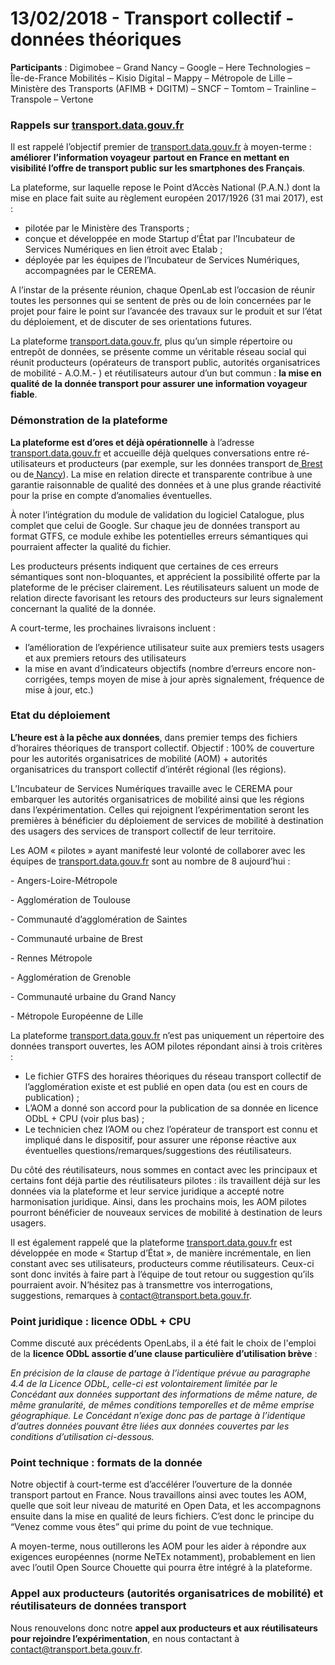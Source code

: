 # 13/02/2018 - Transport collectif - données théoriques

**Participants** : Digimobee – Grand Nancy – Google – Here Technologies – Île-de-France Mobilités – Kisio Digital – Mappy – Métropole de Lille – Ministère des Transports (AFIMB + DGITM) – SNCF – Tomtom – Trainline – Transpole – Vertone

### Rappels sur [transport.data.gouv.fr](http://transport.data.gouv.fr/)

Il est rappelé l’objectif premier de [transport.data.gouv.fr](http://transport.data.gouv.fr/) à moyen-terme : **améliorer** **l’information voyageur** **partout en France en mettant en visibilité l’offre de transport public sur les smartphones des Français**.

La plateforme, sur laquelle repose le Point d’Accès National (P.A.N.) dont la mise en place fait suite au règlement européen 2017/1926 (31 mai 2017), est :

* pilotée par le Ministère des Transports ;
* conçue et développée en mode Startup d’État par l’Incubateur de Services Numériques en lien étroit avec Etalab ;
* déployée par les équipes de l’Incubateur de Services Numériques, accompagnées par le CEREMA.

A l’instar de la présente réunion, chaque OpenLab est l’occasion de réunir toutes les personnes qui se sentent de près ou de loin concernées par le projet pour faire le point sur l’avancée des travaux sur le produit et sur l’état du déploiement, et de discuter de ses orientations futures.

La plateforme [transport.data.gouv.fr](http://transport.data.gouv.fr/), plus qu’un simple répertoire ou entrepôt de données, se présente comme un véritable réseau social qui réunit producteurs (opérateurs de transport public, autorités organisatrices de mobilité - A.O.M.- ) et réutilisateurs autour d’un but commun : **la mise en qualité de** **la donnée transport pour assurer une information voyageur fiable**.

### Démonstration de la plateforme

**La plateforme est d’ores et déjà opérationnelle** à l’adresse [transport.data.gouv.fr](http://transport.data.gouv.fr/) et accueille déjà quelques conversations entre ré-utilisateurs et producteurs (par exemple, sur les données transport de[ Brest](https://gouv.us13.list-manage.com/track/click?u=5ee8bfe0f1b073b49de06a063\&id=ac34cda0f0\&e=7cf8e567f5) ou de[ Nancy](https://gouv.us13.list-manage.com/track/click?u=5ee8bfe0f1b073b49de06a063\&id=5f6c1c1ae3\&e=7cf8e567f5)). La mise en relation directe et transparente contribue à une garantie raisonnable de qualité des données et à une plus grande réactivité pour la prise en compte d’anomalies éventuelles.

À noter l’intégration du module de validation du logiciel Catalogue, plus complet que celui de Google. Sur chaque jeu de données transport au format GTFS, ce module exhibe les potentielles erreurs sémantiques qui pourraient affecter la qualité du fichier.

Les producteurs présents indiquent que certaines de ces erreurs sémantiques sont non-bloquantes, et apprécient la possibilité offerte par la plateforme de le préciser clairement. Les réutilisateurs saluent un mode de relation directe favorisant les retours des producteurs sur leurs signalement concernant la qualité de la donnée.

A court-terme, les prochaines livraisons incluent :

* l’amélioration de l’expérience utilisateur suite aux premiers tests usagers et aux premiers retours des utilisateurs
* la mise en avant d’indicateurs objectifs (nombre d’erreurs encore non-corrigées, temps moyen de mise à jour après signalement, fréquence de mise à jour, etc.)

### Etat du déploiement

**L’heure est à la pêche aux données**, dans premier temps des fichiers d’horaires théoriques de transport collectif. Objectif : 100% de couverture pour les autorités organisatrices de mobilité (AOM) + autorités organisatrices du transport collectif d’intérêt régional (les régions).&#x20;

L’Incubateur de Services Numériques travaille avec le CEREMA pour embarquer les autorités organisatrices de mobilité ainsi que les régions dans l’expérimentation. Celles qui rejoignent l’expérimentation seront les premières à bénéficier du déploiement de services de mobilité à destination des usagers des services de transport collectif de leur territoire. &#x20;

Les AOM « pilotes » ayant manifesté leur volonté de collaborer avec les équipes de [transport.data.gouv.fr](http://transport.data.gouv.fr/) sont au nombre de 8 aujourd’hui :

\-        Angers-Loire-Métropole

\-        Agglomération de Toulouse

\-        Communauté d’agglomération de Saintes

\-        Communauté urbaine de Brest

\-        Rennes Métropole

\-        Agglomération de Grenoble

\-        Communauté urbaine du Grand Nancy

\-        Métropole Européenne de Lille&#x20;

La plateforme [transport.data.gouv.fr](http://transport.data.gouv.fr/) n’est pas uniquement un répertoire des données transport ouvertes, les AOM pilotes répondant ainsi à trois critères :

* Le fichier GTFS des horaires théoriques du réseau transport collectif de l’agglomération existe et est publié en open data (ou est en cours de publication) ;
* L’AOM a donné son accord pour la publication de sa donnée en licence ODbL + CPU (voir plus bas) ;
* Le technicien chez l’AOM ou chez l’opérateur de transport est connu et impliqué dans le dispositif, pour assurer une réponse réactive aux éventuelles questions/remarques/suggestions des réutilisateurs.&#x20;

Du côté des réutilisateurs, nous sommes en contact avec les principaux et certains font déjà partie des réutilisateurs pilotes : ils travaillent déjà sur les données via la plateforme et leur service juridique a accepté notre harmonisation juridique. Ainsi, dans les prochains mois, les AOM pilotes pourront bénéficier de nouveaux services de mobilité à destination de leurs usagers.

Il est également rappelé que la plateforme [transport.data.gouv.fr](http://transport.data.gouv.fr/) est développée en mode « Startup d’État », de manière incrémentale, en lien constant avec ses utilisateurs, producteurs comme réutilisateurs. Ceux-ci sont donc invités à faire part à l’équipe de tout retour ou suggestion qu’ils pourraient avoir. N’hésitez pas à transmettre vos interrogations, suggestions, remarques à [contact@transport.beta.gouv.fr](mailto:contact@transport.data.gouv.fr).

### Point juridique : licence ODbL + CPU

Comme discuté aux précédents OpenLabs, il a été fait le choix de l'emploi de la **licence ODbL assortie d’une clause particulière d’utilisation brève** :&#x20;

_En précision de la clause de partage à l’identique prévue au paragraphe 4.4 de la Licence ODbL, celle-ci est volontairement limitée par le Concédant aux données supportant des informations de même nature, de même granularité, de mêmes conditions temporelles et de même emprise géographique. Le Concédant n’exige donc pas de partage à l’identique d’autres données pouvant être liées aux données couvertes par les conditions d’utilisation ci-dessous._

### Point technique : formats de la donnée

Notre objectif à court-terme est d’accélérer l’ouverture de la donnée transport partout en France. Nous travaillons ainsi avec toutes les AOM, quelle que soit leur niveau de maturité en Open Data, et les accompagnons ensuite dans la mise en qualité de leurs fichiers. C’est donc le principe du “Venez comme vous êtes” qui prime du point de vue technique.&#x20;

A moyen-terme, nous outillerons les AOM pour les aider à répondre aux exigences européennes (norme NeTEx notamment), probablement en lien avec l’outil Open Source Chouette qui pourra être intégré à la plateforme.

### Appel aux producteurs (autorités organisatrices de mobilité) et réutilisateurs de données transport

Nous renouvelons donc notre **appel aux producteurs et aux réutilisateurs pour rejoindre l’expérimentation**, en nous contactant à [contact@transport.beta.gouv.fr](mailto:contact@transport.data.gouv.fr).
